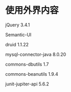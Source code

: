 # 使用外界内容

jQuery 3.4.1

Semantic-UI

druid 1.1.22

mysql-connector-java 8.0.20

commons-dbutils 1.7

commons-beanutils 1.9.4

junit-jupiter-api 5.6.2

